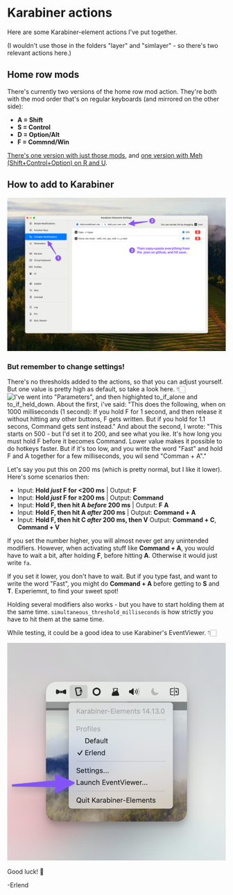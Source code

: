 # Karabiner actions

Here are some Karabiner-element actions I've put together.

(I wouldn't use those in the folders "layer" and "simlayer" - so there's two relevant actions here.)

## Home row mods

There's currently two versions of the home row mod action. They're both with the mod order that's on regular keyboards (and mirrored on the other side):

- **A = Shift**
- **S = Control**
- **D = Option/Alt**
- **F = Commnd/Win**

[There's one version with just those mods](home_row_mods-s-ct-o-c.json), and [one version with Meh (Shift+Control+Option) on R and U](home_row_mods-s-ct-o-c+r_u-meh.json).

## How to add to Karabiner

![First click "Complex Modifications", then "Add your own rule". Then copy and paste everything from the .json, and hit save.](images/Karabiner-add-action.png)

### But remember to change settings!

There's no thresholds added to the actions, so that you can adjust yourself. But one value is pretty high as default, so take a look here. 👇🏻
![I've went into "Parameters", and then highighted to_if_alone and to_if_held_down. About the first, i've said: "This does the following, when on 1000 milliseconds (1 second): If you hold F for 1 second, and then release it without hitting any other buttons, F gets written. But if you hold for 1.1 secons, Command gets sent instead." And about the second, I wrote: "This starts on 500 - but I'd set it to 200, and see what you ike. It's how long you must hold F before it becomes Command. Lower value makes it possible to do hotkeys faster. But if it's too low, and you write the word "Fast" and hold F and A together for a few milliseconds, you wil send "Comman + A"." ](images/Karabiner-settings.png)

Let's say you put this on 200 ms (which is pretty normal, but I like it lower). Here's some scenarios then:

- Input: **Hold _just_ F for <200 ms** | Output: **F**
- Input: **Hold _just_ F for ≥200 ms** | Output: **Command**
- Input: **Hold F, then hit A _before_ 200 ms** | Output: **F** **A**
- Input: **Hold F, then hit A _after_ 200 ms** | Output: **Command + A**
- Input: **Hold F, then hit C _after_ 200 ms, then V** Output: **Command + C**, **Command + V**

If you set the number higher, you will almost never get any unintended modifiers. However, when activating stuff like **Command + A**, you would have to wait a bit, after holding **F**, before hitting **A**. Otherwise it would just write `fa`.

If you set it lower, you don't have to wait. But if you type fast, and want to write the word "Fast", you might do **Command + A** before getting to **S** and **T**. Experiemnt, to find your sweet spot!

Holding several modifiers also works - but you have to start holding them at the same time. `simultaneous_threshold_milliseconds` is how strictly you have to hit them at the same time.

While testing, it could be a good idea to use Karabiner's EventViewer. 👇🏻

![Click Karabiner in the menu bar, then "Launch EventViewer".](images/Karabiner-eventviewer.png)

Good luck! 🤗

-Erlend
